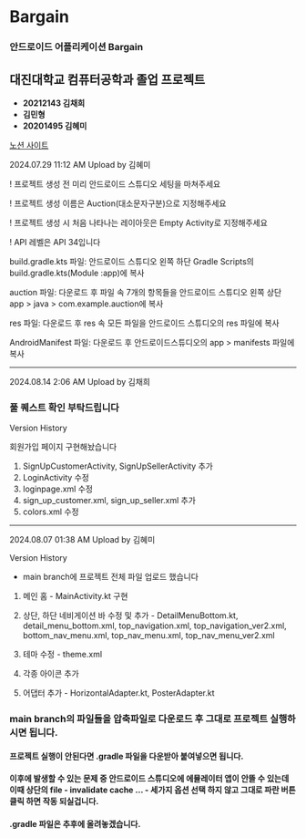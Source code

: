 # Bargain
### 안드로이드 어플리케이션 Bargain 


## 대진대학교 컴퓨터공학과 졸업 프로젝트
- **20212143 김채희**
- **김민형**
- **20201495 김혜미**


[노션 사이트](https://www.notion.so/e987a059f26149d2847a41562b74916f)

2024.07.29 11:12 AM Upload by 김혜미

! 프로젝트 생성 전 미리 안드로이드 스튜디오 세팅을 마쳐주세요

! 프로젝트 생성 이름은 Auction(대소문자구분)으로 지정해주세요

! 프로젝트 생성 시 처음 나타나는 레이아웃은 Empty Activity로 지정해주세요

! API 레벨은 API 34입니다

build.gradle.kts 파일: 안드로이드 스튜디오 왼쪽 하단 Gradle Scripts의 build.gradle.kts(Module :app)에 복사

auction 파일: 다운로드 후 파일 속 7개의 항목들을 안드로이드 스튜디오 왼쪽 상단 app > java > com.example.auction에 복사

res 파일: 다운로드 후 res 속 모든 파일을 안드로이드 스튜디오의 res 파일에 복사

AndroidManifest 파일: 다운로드 후 안드로이드스튜디오의 app > manifests 파일에 복사

----------------------------------------------------------------------------------------------------------------

2024.08.14 2:06 AM Upload by 김채희
### 풀 퀘스트 확인 부탁드립니다 ###
Version History

회원가입 페이지 구현해놨습니다

1. SignUpCustomerActivity, SignUpSellerActivity 추가
2. LoginActivity 수정
3. loginpage.xml 수정
4. sign_up_customer.xml, sign_up_seller.xml 추가
5. colors.xml 수정

----------------------------------------------------------------------------------------------------------------

2024.08.07 01:38 AM Upload by 김혜미

Version History

- main branch에 프로젝트 전체 파일 업로드 했습니다

1. 메인 홈 - MainActivity.kt 구현

2. 상단, 하단 네비게이션 바 수정 및 추가 - DetailMenuBottom.kt, detail_menu_bottom.xml, top_navigation.xml, top_navigation_ver2.xml, bottom_nav_menu.xml, top_nav_menu.xml, top_nav_menu_ver2.xml

3. 테마 수정 - theme.xml

4. 각종 아이콘 추가

5. 어댑터 추가 - HorizontalAdapter.kt, PosterAdapter.kt

### main branch의 파일들을 압축파일로 다운로드 후 그대로 프로젝트 실행하시면 됩니다.
#### 프로젝트 실행이 안된다면 .gradle 파일을 다운받아 붙여넣으면 됩니다.
#### 이후에 발생할 수 있는 문제 중 안드로이드 스튜디오에 에뮬레이터 앱이 안뜰 수 있는데 이때 상단의 file - invalidate cache ... - 세가지 옵션 선택 하지 않고 그대로 파란 버튼 클릭 하면 작동 되실겁니다.
#### .gradle 파일은 추후에 올려놓겠습니다.
